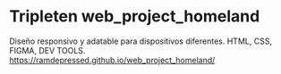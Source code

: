 # Tripleten web_project_homeland

Diseño responsivo y adatable para dispositivos diferentes.
HTML, CSS, FIGMA, DEV TOOLS.
https://ramdepressed.github.io/web_project_homeland/
